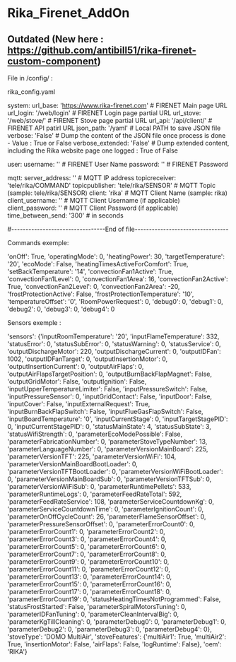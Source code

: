 # Rika_Firenet_AddOn

## Outdated (New here : https://github.com/antibill51/rika-firenet-custom-component)

File in /config/ :

rika_config.yaml

system:
  url_base: 'https://www.rika-firenet.com' # FIRENET Main page URL
  url_login: '/web/login' # FIRENET Login page partial URL
  url_stove: '/web/stove/' # FIRENET Stove page partial URL
  url_api: '/api/client/' # FIRENET API patirl URL
  json_path: '/yaml' # Local PATH to save JSON file
  verbose: 'False' # Dump the content of the JSON file once process is done - Value : True or False
  verbose_extended: 'False' # Dump extended content, including the Rika website page one logged : True of False

user:
  username: '' # FIRENET User Name
  password: '' # FIRENET Password

mqtt:
  server_address: '' # MQTT IP address
  topicreceiver: 'tele/rika/COMMAND'
  topicpublisher: 'tele/rika/SENSOR' # MQTT Topic (sample: tele/rika/SENSOR)
  client: 'rika' # MQTT Client Name (sample: rika)
  client_username: '' # MQTT Client Username (if applicable)
  client_password: '' # MQTT Client Password (if applicable)
  time_between_send: '300' # in seconds
  
  
  #---------------------------------End of file---------------------------------
  
  
Commands exemple: 

'onOff': True, 
'operatingMode': 0, 
'heatingPower': 30, 
'targetTemperature': '20', 
'ecoMode': False, 
'heatingTimesActiveForComfort': True, 
'setBackTemperature': '14', 
'convectionFan1Active': True, 
'convectionFan1Level': 0, 
'convectionFan1Area': 16, 
'convectionFan2Active': True, 
'convectionFan2Level': 0, 
'convectionFan2Area': -20, 
'frostProtectionActive': False, 
'frostProtectionTemperature': '10', 
'temperatureOffset': '0', 
'RoomPowerRequest': 0, 
'debug0': 0, 
'debug1': 0, 
'debug2': 0, 
'debug3': 0, 
'debug4': 0
  
  
  
Sensors exemple :

'sensors': {'inputRoomTemperature': '20', 'inputFlameTemperature': 332, 'statusError': 0, 'statusSubError': 0, 'statusWarning': 0, 'statusService': 0, 'outputDischargeMotor': 220, 'outputDischargeCurrent': 0, 'outputIDFan': 1002, 'outputIDFanTarget': 0, 'outputInsertionMotor': 0, 'outputInsertionCurrent': 0, 'outputAirFlaps': 0, 'outputAirFlapsTargetPosition': 0, 'outputBurnBackFlapMagnet': False, 'outputGridMotor': False, 'outputIgnition': False, 'inputUpperTemperatureLimiter': False, 'inputPressureSwitch': False, 'inputPressureSensor': 0, 'inputGridContact': False, 'inputDoor': False, 'inputCover': False, 'inputExternalRequest': True, 'inputBurnBackFlapSwitch': False, 'inputFlueGasFlapSwitch': False, 'inputBoardTemperature': '0', 'inputCurrentStage': 0, 'inputTargetStagePID': 0, 'inputCurrentStagePID': 0, 'statusMainState': 4, 'statusSubState': 3, 'statusWifiStrength': 0, 'parameterEcoModePossible': False, 'parameterFabricationNumber': 0, 'parameterStoveTypeNumber': 13, 'parameterLanguageNumber': 0, 'parameterVersionMainBoard': 225, 'parameterVersionTFT': 225, 'parameterVersionWiFi': 104, 'parameterVersionMainBoardBootLoader': 0, 'parameterVersionTFTBootLoader': 0, 'parameterVersionWiFiBootLoader': 0, 'parameterVersionMainBoardSub': 0, 'parameterVersionTFTSub': 0, 'parameterVersionWiFiSub': 0, 'parameterRuntimePellets': 533, 'parameterRuntimeLogs': 0, 'parameterFeedRateTotal': 592, 'parameterFeedRateService': 108, 'parameterServiceCountdownKg': 0, 'parameterServiceCountdownTime': 0, 'parameterIgnitionCount': 0, 'parameterOnOffCycleCount': 26, 'parameterFlameSensorOffset': 0, 'parameterPressureSensorOffset': 0, 'parameterErrorCount0': 0, 'parameterErrorCount1': 0, 'parameterErrorCount2': 0, 'parameterErrorCount3': 0, 'parameterErrorCount4': 0, 'parameterErrorCount5': 0, 'parameterErrorCount6': 0, 'parameterErrorCount7': 0, 'parameterErrorCount8': 0, 'parameterErrorCount9': 0, 'parameterErrorCount10': 0, 'parameterErrorCount11': 0, 'parameterErrorCount12': 0, 'parameterErrorCount13': 0, 'parameterErrorCount14': 0, 'parameterErrorCount15': 0, 'parameterErrorCount16': 0, 'parameterErrorCount17': 0, 'parameterErrorCount18': 0, 'parameterErrorCount19': 0, 'statusHeatingTimesNotProgrammed': False, 'statusFrostStarted': False, 'parameterSpiralMotorsTuning': 0, 'parameterIDFanTuning': 0, 'parameterCleanIntervalBig': 0, 'parameterKgTillCleaning': 0, 'parameterDebug0': 0, 'parameterDebug1': 0, 'parameterDebug2': 0, 'parameterDebug3': 0, 'parameterDebug4': 0}, 'stoveType': 'DOMO MultiAir', 'stoveFeatures': {'multiAir1': True, 'multiAir2': True, 'insertionMotor': False, 'airFlaps': False, 'logRuntime': False}, 'oem': 'RIKA'}
